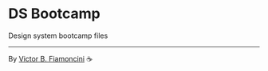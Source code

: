 # DS Bootcamp

Design system bootcamp files

----------
By [Victor B. Fiamoncini](https://github.com/Victor-Fiamoncini) ☕️
